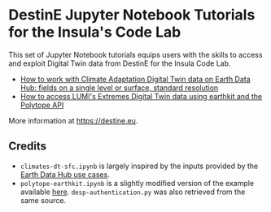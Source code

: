 # DestinE Jupyter Notebook Tutorials for the Insula's Code Lab

This set of Jupyter Notebook tutorials equips users with the skills to access and exploit Digital Twin data from DestinE for the Insula Code Lab.

* [How to work with Climate Adaptation Digital Twin data on Earth Data Hub: fields on a single level or surface, standard resolution](./climate-dt-sfc.ipynb)
* [How to access LUMI's Extremes Digital Twin data using earthkit and the Polytope API](./polytope-earthkit.ipynb)

More information at https://destine.eu.

## Credits

* `climates-dt-sfc.ipynb` is largely inspired by the inputs provided by the [Earth Data Hub use cases](https://earthdatahub.com/use-cases).
* `polytope-earthkit.ipynb` is a slightly modified version of the example available [here](https://github.com/destination-earth-digital-twins/polytope-examples/). `desp-authentication.py` was also retrieved from the same source.